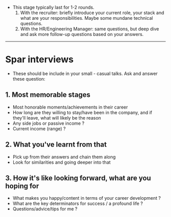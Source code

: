 - This stage typically last for 1-2 rounds. 
	1. With the recruiter: briefly introduce your current role, your stack and what are your responsibilities. Maybe some mundane technical questions. 
	2. With the HR/Engineering Manager: same questions, but deep dive and ask more follow-up questions based on your answers.
---
# Spar interviews
- These should be include in your small - casual talks. Ask and answer these question:
## 1. Most memorable stages
- Most honorable moments/achievements in their career
- How long are they willing to stay/have been in the company, and if they'll leave, what will likely be the reason
- Any side jobs or passive income ?
- Current income (range) ?
## 2. What you've learnt from that
- Pick up from their answers and chain them along
- Look for similarities and going deeper into that
## 3. How it's like looking forward, what are you hoping for
- What makes you happy/content in terms of your career development ?
- What are the key determinators for success / a profound life ?
- Questions/advice/tips for me ?